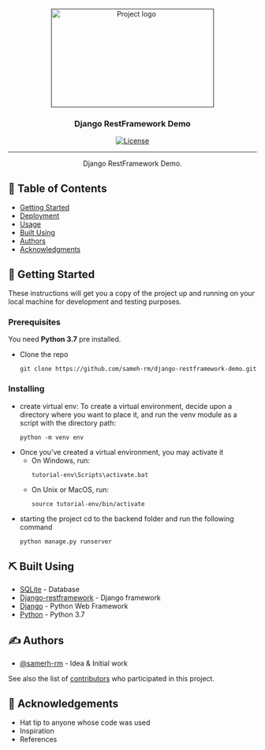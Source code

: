 <p align="center">
  <a href="" rel="noopener">
 <img width=330px height=200px src="https://www.django-rest-framework.org/img/logo.png" alt="Project logo"></a>
</p>

<h3 align="center">Django RestFramework Demo</h3>

<div align="center">

[![License](https://img.shields.io/badge/license-MIT-blue.svg)](/LICENSE)

</div>

---

<p align="center"> Django RestFramework Demo.
    <br> 
</p>

## 📝 Table of Contents

- [Getting Started](#getting_started)
- [Deployment](#deployment)
- [Usage](/backend)
- [Built Using](#built_using)
- [Authors](#authors)
- [Acknowledgments](#acknowledgement)

## 🏁 Getting Started <a name = "getting_started"></a>

These instructions will get you a copy of the project up and running on your local machine for development and testing purposes.

### Prerequisites

You need **Python 3.7** pre installed.

- Clone the repo

  ```
  git clone https://github.com/sameh-rm/django-restframework-demo.git
  ```

### Installing

- create virtual env:
  To create a virtual environment, decide upon a directory where you want to place it, and run the venv module as a script with the directory path:

  ```
  python -m venv env
  ```

* Once you’ve created a virtual environment, you may activate it
  - On Windows, run:
    ```
    tutorial-env\Scripts\activate.bat
    ```
  - On Unix or MacOS, run:
    ```
    source tutorial-env/bin/activate
    ```

- starting the project
  cd to the backend folder and run the following command

  ```
  python manage.py runserver
  ```

## ⛏️ Built Using <a name = "built_using"></a>

- [SQLite](https://www.sqlite.org/) - Database
- [Django-restframework](https://www.django-rest-framework.org/) - Django framework
- [Django](https://www.djangoproject.com/) - Python Web Framework
- [Python](https://www.python.org/) - Python 3.7

## ✍️ Authors <a name = "authors"></a>

- [@samerh-rm](https://github.com/sameh-rm) - Idea & Initial work

See also the list of [contributors](https://github.com/kylelobo/The-Documentation-Compendium/contributors) who participated in this project.

## 🎉 Acknowledgements <a name = "acknowledgement"></a>

- Hat tip to anyone whose code was used
- Inspiration
- References
